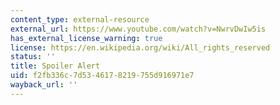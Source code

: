 ```yaml
---
content_type: external-resource
external_url: https://www.youtube.com/watch?v=NwrvDwIw5is
has_external_license_warning: true
license: https://en.wikipedia.org/wiki/All_rights_reserved
status: ''
title: Spoiler Alert
uid: f2fb336c-7d53-4617-8219-755d916971e7
wayback_url: ''
---
```

